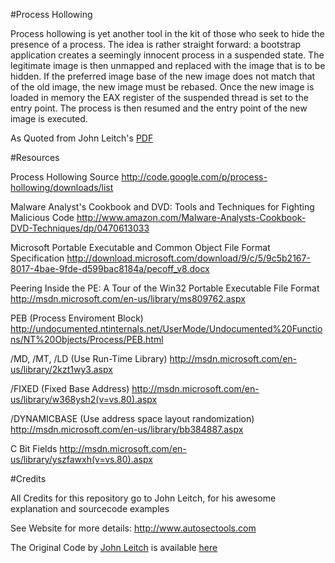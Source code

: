 #Process Hollowing

Process hollowing is yet another tool in the kit of those who seek to hide the presence of a process. The idea is rather straight forward: a bootstrap application creates a seemingly innocent process in a suspended state. The legitimate image is then unmapped and replaced with the image that is to be hidden. If the preferred image base of the new image does not match that of the old image, the new image must be rebased. Once the new image is loaded in memory the EAX register of the suspended thread is set to the entry point. The process is then resumed and the entry point of the new image is executed.

As Quoted from John Leitch's [PDF](http://www.autosectools.com/process-hollowing.pdf)

#Resources

Process Hollowing Source
http://code.google.com/p/process-hollowing/downloads/list
 
Malware Analyst's Cookbook and DVD: Tools and Techniques for Fighting Malicious Code
http://www.amazon.com/Malware-Analysts-Cookbook-DVD-Techniques/dp/0470613033
 
Microsoft Portable Executable and Common Object File Format Specification
http://download.microsoft.com/download/9/c/5/9c5b2167-8017-4bae-9fde-d599bac8184a/pecoff_v8.docx

Peering Inside the PE: A Tour of the Win32 Portable Executable File Format
http://msdn.microsoft.com/en-us/library/ms809762.aspx

PEB (Process Enviroment Block)
http://undocumented.ntinternals.net/UserMode/Undocumented%20Functions/NT%20Objects/Process/PEB.html

/MD, /MT, /LD (Use Run-Time Library)
http://msdn.microsoft.com/en-us/library/2kzt1wy3.aspx

/FIXED (Fixed Base Address)
http://msdn.microsoft.com/en-us/library/w368ysh2(v=vs.80).aspx

/DYNAMICBASE (Use address space layout randomization)
http://msdn.microsoft.com/en-us/library/bb384887.aspx 

C Bit Fields
http://msdn.microsoft.com/en-us/library/yszfawxh(v=vs.80).aspx


#Credits

All Credits for this repository go to John Leitch, for his awesome explanation and sourcecode examples

See Website for more details: http://www.autosectools.com

The Original Code by [John Leitch](http://www.autosectools.com/) is available [here](https://code.google.com/p/process-hollowing/downloads/list)
